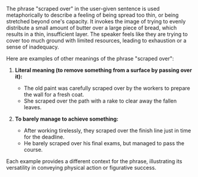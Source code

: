 The phrase "scraped over" in the user-given sentence is used metaphorically to describe a feeling of being spread too thin, or being stretched beyond one's capacity. It invokes the image of trying to evenly distribute a small amount of butter over a large piece of bread, which results in a thin, insufficient layer. The speaker feels like they are trying to cover too much ground with limited resources, leading to exhaustion or a sense of inadequacy.

Here are examples of other meanings of the phrase "scraped over":

1. **Literal meaning (to remove something from a surface by passing over it):**
   - The old paint was carefully scraped over by the workers to prepare the wall for a fresh coat.
   - She scraped over the path with a rake to clear away the fallen leaves.

2. **To barely manage to achieve something:**
   - After working tirelessly, they scraped over the finish line just in time for the deadline.
   - He barely scraped over his final exams, but managed to pass the course.

Each example provides a different context for the phrase, illustrating its versatility in conveying physical action or figurative success.